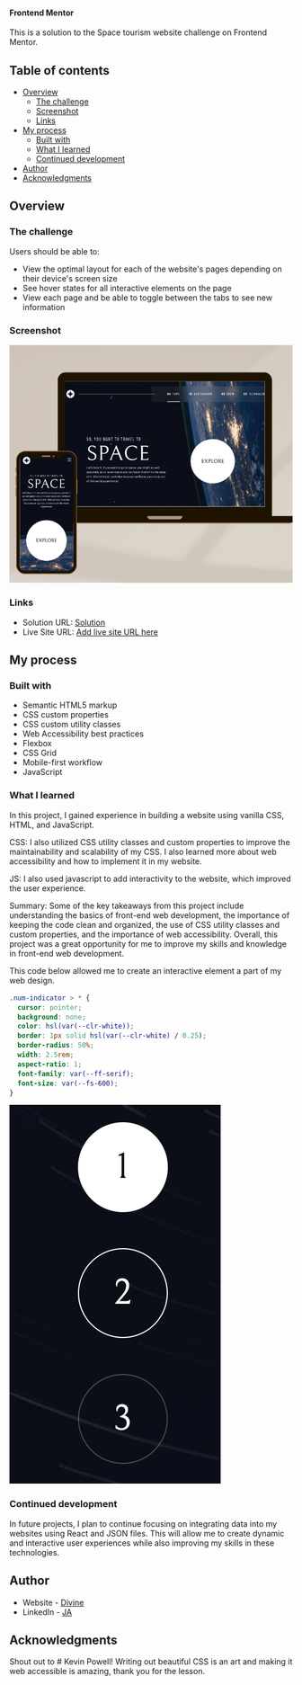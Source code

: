 #### Frontend Mentor
This is a solution to the Space tourism website challenge on Frontend Mentor.

## Table of contents

- [Overview](#overview)
  - [The challenge](#the-challenge)
  - [Screenshot](#screenshot)
  - [Links](#links)
- [My process](#my-process)
  - [Built with](#built-with)
  - [What I learned](#what-i-learned)
  - [Continued development](#continued-development)
- [Author](#author)
- [Acknowledgments](#acknowledgments)

## Overview

### The challenge

Users should be able to:

- View the optimal layout for each of the website's pages depending on their device's screen size
- See hover states for all interactive elements on the page
- View each page and be able to toggle between the tabs to see new information

### Screenshot

![](./assets/demo.png)

### Links

- Solution URL: [Solution](https://github.com/earthlydev/Space-Tourism-Website/)
- Live Site URL: [Add live site URL here](https://your-live-site-url.com)

## My process

### Built with

- Semantic HTML5 markup
- CSS custom properties
- CSS custom utility classes
- Web Accessibility best practices
- Flexbox
- CSS Grid
- Mobile-first workflow
- JavaScript

### What I learned

In this project, I gained experience in building a website using vanilla CSS, HTML, and JavaScript.

CSS: I also utilized CSS utility classes and custom properties to improve the maintainability and scalability of my CSS. I also learned more about web accessibility and how to implement it in my website.

JS: I also used javascript to add interactivity to the website, which improved the user experience.

Summary: Some of the key takeaways from this project include understanding the basics of front-end web development, the importance of keeping the code clean and organized, the use of CSS utility classes and custom properties, and the importance of web accessibility. Overall, this project was a great opportunity for me to improve my skills and knowledge in front-end web development.

This code below allowed me to create an interactive element a part of my web design.

```css
.num-indicator > * {
  cursor: pointer;
  background: none;
  color: hsl(var(--clr-white));
  border: 1px solid hsl(var(--clr-white) / 0.25);
  border-radius: 50%;
  width: 2.5rem;
  aspect-ratio: 1;
  font-family: var(--ff-serif);
  font-size: var(--fs-600);
}
```

![](./assets/interactive-tabs.png)

### Continued development

In future projects, I plan to continue focusing on integrating data into my websites using React and JSON files. This will allow me to create dynamic and interactive user experiences while also improving my skills in these technologies.

## Author

- Website - [Divine](https://earthlydev.netlify.app/)
- LinkedIn - [JA](https://www.linkedin.com/in/earthlydev/)

## Acknowledgments

Shout out to # Kevin Powell! 
Writing out beautiful CSS is an art and making it web accessible is amazing, thank you for the lesson.
